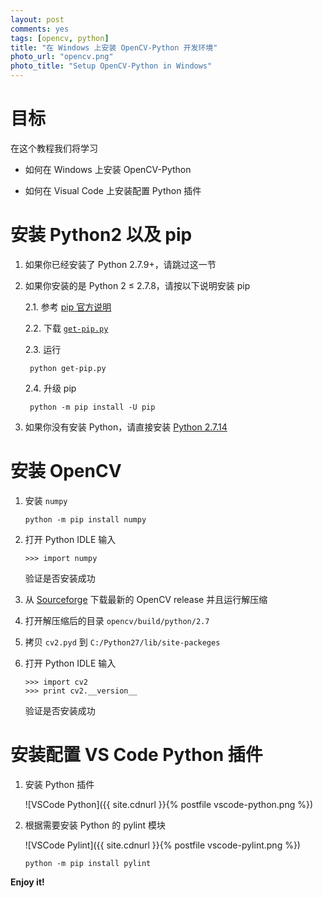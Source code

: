 ```yaml
---
layout: post
comments: yes
tags: [opencv, python]
title: "在 Windows 上安装 OpenCV-Python 开发环境"
photo_url: "opencv.png"
photo_title: "Setup OpenCV-Python in Windows"
---
```


目标
====

在这个教程我们将学习

* 如何在 Windows 上安装 OpenCV-Python

* 如何在 Visual Code 上安装配置 Python 插件


安装 Python2 以及 pip
====================

1. 如果你已经安装了 Python 2.7.9+，请跳过这一节

2. 如果你安装的是 Python 2 ≤ 2.7.8，请按以下说明安装 pip

    2.1. 参考 [pip 官方说明](https://pip.pypa.io/en/stable/installing/#do-i-need-to-install-pip)

    2.2. 下载 [`get-pip.py`](https://bootstrap.pypa.io/get-pip.py)

    2.3. 运行

        python get-pip.py

    2.4. 升级 pip

        python -m pip install -U pip

3. 如果你没有安装 Python，请直接安装 [Python 2.7.14](https://www.python.org/ftp/python/2.7.14/python-2.7.14.msi)

安装 OpenCV
==========

1. 安装 `numpy`

    ```
    python -m pip install numpy
    ```

2. 打开 Python IDLE 输入

    ```
    >>> import numpy
    ```

    验证是否安装成功

3. 从 [Sourceforge](https://sourceforge.net/projects/opencvlibrary/files/latest/download) 下载最新的 OpenCV release 并且运行解压缩

4. 打开解压缩后的目录 `opencv/build/python/2.7`

5. 拷贝 `cv2.pyd` 到 `C:/Python27/lib/site-packeges`

6. 打开 Python IDLE 输入

    ```
    >>> import cv2
    >>> print cv2.__version__
    ```

    验证是否安装成功

安装配置 VS Code Python 插件
==========================

1. 安装 Python 插件

    ![VSCode Python]({{ site.cdnurl }}{% postfile vscode-python.png %})

2. 根据需要安装 Python 的 pylint 模块

    ![VSCode Pylint]({{ site.cdnurl }}{% postfile vscode-pylint.png %})

    ```
    python -m pip install pylint
    ```

**Enjoy it!**
